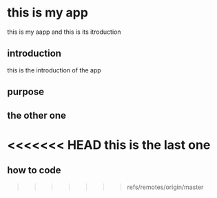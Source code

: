 # this is my app
this is my aapp and this is its itroduction

## introduction
this is the introduction of the app

## purpose

## the other one
<<<<<<< HEAD
this is the last one
=======

## how to code
>>>>>>> refs/remotes/origin/master

